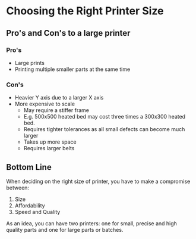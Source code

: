# Choosing the Right Printer Size

## Pro's and Con's to a large printer

### Pro's

- Large prints
- Printing multiple smaller parts at the same time

### Con's

- Heavier Y axis due to a larger X axis
- More expensive to scale
  - May require a stiffer frame
  - E.g. 500x500 heated bed may cost three times a 300x300 heated bed.
  - Requires tighter tolerances as all small defects can become much larger
  - Takes up more space
  - Requires larger belts

## Bottom Line

When deciding on the right size of printer, you have to make a compromise between:

1. Size
2. Affordability
3. Speed and Quality

As an idea, you can have two printers: one for small, precise and high quality parts and one for large parts or batches.
